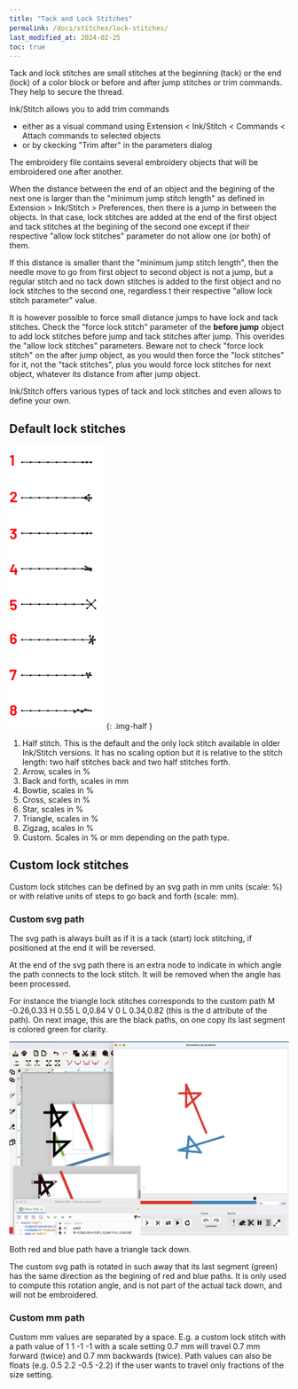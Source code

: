 ```yaml
---
title: "Tack and Lock Stitches"
permalink: /docs/stitches/lock-stitches/
last_modified_at: 2024-02-25
toc: true
---
```

Tack and lock stitches are small stitches at the beginning (tack) or the end (lock) of a color block or before and after jump stitches or trim commands. They help to secure the thread.

Ink/Stitch allows you to add trim commands

*  either as a visual command  using  Extension < Ink/Stitch < Commands < Attach commands to selected objects
* or by ckecking "Trim after" in the parameters dialog
  
The embroidery file contains several embroidery objects that will be embroidered one after another. 

When the distance between the end of an object and the begining of the next one is larger than the  "minimum  jump stitch length"  as defined in Extension > Ink/Stitch > Preferences, then there is a jump in between the objects. In that  case,   lock stitches are added  at the end of the first object and tack stitches at the begining of the second one except if their respective  "allow lock stitches" parameter do not  allow one (or both) of them.

If this distance is smaller thant the "minimum jump stitch length", then the needle move to go from first object to second object is not a jump, but a regular stitch and no tack down stitches is added to the first object and no lock stitches to the second one, regardless t their respective "allow lock stitch parameter" value.

It is however possible to force small distance jumps to have  lock and tack stitches. Check the "force lock stitch" parameter of the **before jump** object to add lock stitches before jump and tack stitches after jump. This overides the "allow lock stitches"  parameters. Beware not to check "force lock stitch" on  the after jump object, as you would then force the "lock stitches" for it, not the "tack stitches", plus you would force lock stitches for next object, whatever its distance from after jump object.



Ink/Stitch offers various types of tack and lock stitches and even allows to define your own.

## Default lock stitches

![Lock stitch variants](/assets/images/docs/lock-stitches.png)
{: .img-half }

1. Half stitch. This is the default and the only lock stitch available in older Ink/Stitch versions. It has no scaling option but it is relative to the stitch length: two half stitches back and two half stitches forth.
2. Arrow, scales in %
3. Back and forth, scales in mm
4. Bowtie, scales in %
5. Cross, scales in %
6. Star, scales in %
7. Triangle, scales in %
8. Zigzag, scales in %
9. Custom. Scales in % or mm depending on the path type.

## Custom lock stitches

Custom lock stitches can be defined by an svg path in mm units (scale: %) or with relative units of steps to go back and forth (scale: mm).

### Custom svg path

The svg path is always built as if it is a tack (start) lock stitching, if positioned at the end it will be reversed.

At the end of the svg path there is an extra node to indicate in which angle the path connects to the lock stitch. It will be removed when the angle has been processed.

For instance the triangle lock stitches corresponds to the custom path  M -0.26,0.33 H 0.55 L 0,0.84 V 0 L 0.34,0.82 (this is the d attribute of the path). 
On next image, this are the black paths, on one copy its last segment is colored green for clarity.

![Triangle lock stitch](/assets/images/docs/triangle_lock.png)

Both red and blue path have a triangle tack down.

The custom svg path is rotated in such away that its last segment (green) has the same direction as the begining of red and blue paths. It is only used to compute this rotation angle, and is not part of the actual tack down, and will not be embroidered.

### Custom mm path

Custom mm values are separated by a space. E.g. a custom lock stitch with a path value of 1  1  -1  -1 with a scale setting 0.7 mm will travel 0.7 mm forward (twice) and 0.7 mm backwards (twice). Path values can also be floats (e.g. 0.5 2.2 -0.5 -2.2) if the user wants to travel only fractions of the size setting.
